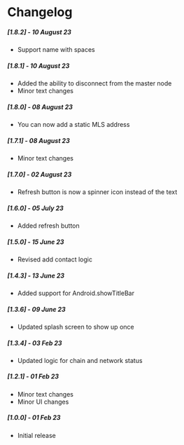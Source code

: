 # Changelog

##### [1.8.2] - 10 August 23

- Support name with spaces

##### [1.8.1] - 10 August 23

- Added the ability to disconnect from the master node
- Minor text changes

##### [1.8.0] - 08 August 23

- You can now add a static MLS address

##### [1.7.1] - 08 August 23

- Minor text changes

##### [1.7.0] - 02 August 23

- Refresh button is now a spinner icon instead of the text

##### [1.6.0] - 05 July 23

- Added refresh button

##### [1.5.0] - 15 June 23

- Revised add contact logic

##### [1.4.3] - 13 June 23

- Added support for Android.showTitleBar

##### [1.3.6] - 09 June 23

- Updated splash screen to show up once

##### [1.3.4] - 03 Feb 23

- Updated logic for chain and network status

##### [1.2.1] - 01 Feb 23

- Minor text changes
- Minor UI changes

##### [1.0.0] - 01 Feb 23

- Initial release
